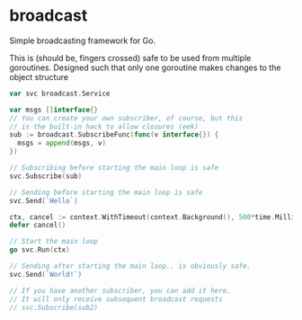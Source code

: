 broadcast
=========

Simple broadcasting framework for Go.

This is (should be, fingers crossed) safe to be used from multiple goroutines. Designed such that only one goroutine makes changes to the object structure


```go
var svc broadcast.Service

var msgs []interface{}
// You can create your own subscriber, of course, but this
// is the built-in hack to allow closures (eek)
sub := broadcast.SubscribeFunc(func(v interface{}) {
  msgs = append(msgs, v)
})

// Subscribing before starting the main loop is safe
svc.Subscribe(sub)

// Sending before starting the main loop is safe
svc.Send(`Hello`)

ctx, cancel := context.WithTimeout(context.Background(), 500*time.Millisecond)
defer cancel()

// Start the main loop
go svc.Run(ctx)

// Sending after starting the main loop.. is obviously safe.
svc.Send(`World!`)

// If you have another subscriber, you can add it here.
// It will only receive subsequent broadcast requests
// svc.Subscribe(sub2)
```

